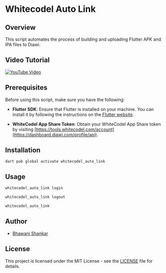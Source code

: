 # Whitecodel Auto Link

## Overview

This script automates the process of building and uploading Flutter APK and IPA files to Diawi.

## Video Tutorial

[![YouTube Video](https://img.youtube.com/vi/uueVxQoJqCQ/sddefault.jpg)](https://youtu.be/uueVxQoJqCQ?si=-2FqtyDamjCwEVpE)

## Prerequisites

Before using this script, make sure you have the following:

- **Flutter SDK**: Ensure that Flutter is installed on your machine. You can install it by following the instructions on the [Flutter website](https://flutter.dev/docs/get-started/install).

- **WhiteCodel App Share Token**: Obtain your WhiteCodel App Share token by visiting [https://tools.whitecodel.com/account](https://dashboard.diawi.com/profile/api).

## Installation

```baash
dart pub global activate whitecodel_auto_link
```

## Usage

```bash
whitecodel_auto_link login
```
```bash
whitecodel_auto_link logout
```
```bash
whitecodel_auto_link
```

## Author

- [Bhawani Shankar](https://www.linkedin.com/in/bhawani-shankar-mahawar-601777170/)

## License

This project is licensed under the MIT License - see the [LICENSE](https://github.com/whitecodel/whitecodel_auto_link/blob/main/LICENSE) file for details.
